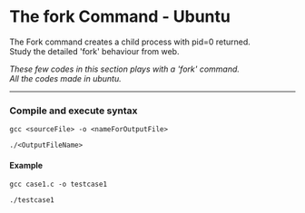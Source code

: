 # The fork Command - Ubuntu

The Fork command creates a child process with pid=0 returned. <br/> Study the detailed 'fork' behaviour from web.

_These few codes in this section plays with a 'fork' command._ <br/> _All the codes made in ubuntu._
***

### Compile and execute syntax

```gcc <sourceFile> -o <nameForOutputFile>  ```

``` ./<OutputFileName> ```


#### Example

``` gcc case1.c -o testcase1 ```

``` ./testcase1 ```


